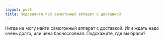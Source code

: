 ```yaml
---
layout: post 
title: Подскажите про самогонный аппарат с доставкой 
--- 
```

Нигде не могу найти самогонный аппарат с доставкой. Или ждать надо очень долго, или цена баснословная. Подскажите, где вы брали?